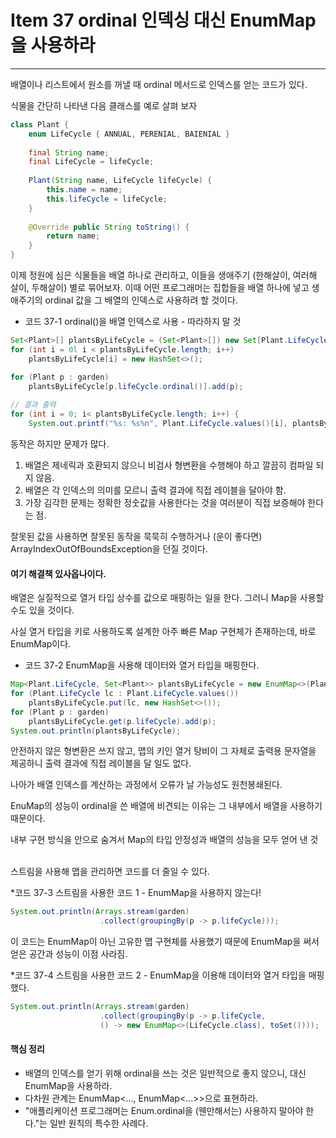 # Item 37 ordinal 인덱싱 대신 EnumMap을 사용하라

--------------------------------------------

배열이나 리스트에서 원소를 꺼낼 때 ordinal 메서드로 인덱스를 얻는 코드가 있다. 

식물을 간단히 나타낸 다음 클래스를 예로 살펴 보자 

``` java
class Plant {
    enum LifeCycle { ANNUAL, PERENIAL, BAIENIAL }
    
    final String name;
    final LifeCycle = lifeCycle;
    
    Plant(String name, LifeCycle lifeCycle) {
        this.name = name;
        this.lifeCycle = lifeCycle;
    }
    
    @Override public String toString() {
        return name;
    }
}
```

이제 정원에 심은 식물들을 배열 하나로 관리하고, 이들을 생애주기 (한해살이, 여러해 살이, 두해살이) 별로 묶어보자.
이때 어떤 프로그래머는 집합들을 배열 하나에 넣고 생애주기의 ordinal 값을 그 배열의 인덱스로 사용하려 할 것이다. 

* 코드 37-1 ordinal()을 배열 인덱스로 사용 - 따라하지 말 것
``` java
Set<Plant>[] plantsByLifeCycle = (Set<Plant>[]) new Set[Plant.LifeCycle.values().length];
for (int i = 0l i < plantsByLifeCycle.length; i++) 
    plantsByLifeCycle[i] = new HashSet<>();

for (Plant p : garden)
    plantsByLifeCycle[p.lifeCycle.ordinal()].add(p);
    
// 결과 출력 
for (int i = 0; i< plantsByLifeCycle.length; i++) {
    System.out.printf("%s: %s%n", Plant.LifeCycle.values()[i], plantsByLifeCycle[i]);
```
동작은 하지만 문제가 많다.

1. 배열은 제네릭과 호환되지 않으니 비검사 형변환을 수행해야 하고 깔끔히 컴파일 되지 않음. 
2. 배열은 각 인덱스의 의미를 모르니 출력 결과에 직접 레이블을 달아야 함. 
3. 가장 김각한 문제는 정확한 정숫값을 사용한다는 것을 여러분이 직접 보증해야 한다는 점. 

잘못된 값을 사용하면 잘못된 동작을 묵묵히 수행하거나 (운이 좋다면) ArrayIndexOutOfBoundsException을 던질 것이다. 

#### 여기 **해결책** 있사옵나이다. 
배열은 실질적으로 열거 타입 상수를 값으로 매핑하는 일을 한다. 그러니 Map을 사용할 수도 있을 것이다. 

사실 열거 타입을 키로 사용하도록 설계한 아주 빠른 Map 구현체가 존재하는데, 바로 EnumMap이다. 


* 코드 37-2 EnumMap을 사용해 데이터와 열거 타입을 매핑한다. 
``` java
Map<Plant.LifeCycle, Set<Plant>> plantsByLifeCycle = new EnumMap<>(Plant.LifeCycle.class);
for (Plant.LifeCycle lc : Plant.LifeCycle.values())
    plantsByLifeCycle.put(lc, new HashSet<>());
for (Plant p : garden)
    plantsByLifeCycle.get(p.lifeCycle).add(p);
System.out.println(plantsByLifeCycle);
```
안전하지 않은 형변환은 쓰지 않고, 맵의 키인 열거 탕비이 그 자체로 출력용 문자열을 제공하니 출력 결과에 직접 레이블을 달 일도 없다. 

나아가 배열 인덱스를 계산하는 과정에서 오류가 날 가능성도 원천봉쇄된다. 

EnuMap의 성능이 ordinal을 쓴 배열에 비견되는 이유는 그 내부에서 배열을 사용하기 때문이다.

내부 구현 방식을 안으로 숨겨서 Map의 타입 안정성과 배열의 성능을 모두 얻어 낸 것


<br>
스트림을 사용해 맵을 관리하면 코드를 더 줄일 수 있다. 

*코드 37-3 스트림을 사용한 코드 1 - EnumMap을 사용하지 않는다!
``` java
System.out.println(Arrays.stream(garden)
                    .collect(groupingBy(p -> p.lifeCycle)));
```
이 코드는 EnumMap이 아닌 고유한 맵 구현체를 사용했기 때문에 EnumMap을 써서 얻은 공간과 성능이 이점 사라짐. 

*코드 37-4 스트림을 사용한 코드 2 - EnumMap을 이용해 데이터와 열거 타입을 매핑했다.
``` java
System.out.println(Arrays.stream(garden)
                    .collect(groupingBy(p -> p.lifeCycle,
                    () -> new EnumMap<>(LifeCycle.class), toSet())));
```





#### 핵심 정리
- 배열의 인덱스를 얻기 위해 ordinal을 쓰는 것은 일반적으로 좋지 않으니, 대신 EnumMap을 사용하라.
- 다차원 관계는 EnumMap<..., EnumMap<...>>으로 표현하라.
- "애플리케이션 프로그래머는 Enum.ordinal을 (웬만해서는) 사용하지 말아야 한다."는 일반 원칙의 특수한 사례다. 